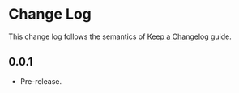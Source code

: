 # Change Log

This change log follows the semantics of [Keep a Changelog](http://keepachangelog.com/) guide.

## 0.0.1

- Pre-release.
